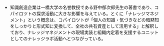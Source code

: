 - 知識創造企業は一橋大学の名誉教授である野中郁次郎先生の著書であり、コパイロツトの探求活動に大きな影響を与えている。とくに「ナレッジマネジメント」という概念は、コパイロツトが「個人の知識・気づきなどの暗黙知をしっかりと形式知に変換して、全社の共有資産として活用する」と解釈しており、ナレッジマネジメントの現場実装と組織内定着を支援するユニットとしてのナレッジラボ活動へとつながっている。